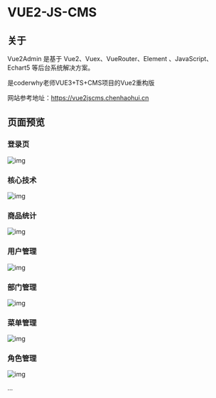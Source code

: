 # VUE2-JS-CMS



## 关于

Vue2Admin 是基于 Vue2、Vuex、VueRouter、Element 、JavaScript、Echart5 等后台系统解决方案。



是coderwhy老师VUE3+TS+CMS项目的Vue2重构版

网站参考地址：https://vue2jscms.chenhaohui.cn

## 页面预览

### 登录页

![img](https://cdn.nlark.com/yuque/0/2021/png/2500792/1633351889012-4bb5d5fd-7eb3-43f6-b580-1581991cc546.png)

### 核心技术



![img](https://cdn.nlark.com/yuque/0/2021/png/2500792/1633352256378-2307ce91-36e0-4f36-8d79-1b4430b84631.png)

### 商品统计

![img](https://cdn.nlark.com/yuque/0/2021/png/2500792/1633352290024-4e984193-2a2e-48fc-a070-f1d2d822f82e.png)

### 用户管理

![img](https://cdn.nlark.com/yuque/0/2021/png/2500792/1633352351180-5b3783e8-f737-4d3a-92ff-393871a8314d.png)

### 部门管理

![img](https://cdn.nlark.com/yuque/0/2021/png/2500792/1633352462957-991f1ca2-09ac-41cd-9886-cbd2eeedb377.png)

### 菜单管理

![img](https://cdn.nlark.com/yuque/0/2021/png/2500792/1633352506794-2db4d0c8-404d-4267-8d90-c5d5480f19fc.png)

### 角色管理

![img](https://cdn.nlark.com/yuque/0/2021/png/2500792/1633352544509-5efa89cc-054a-4ed3-b8d6-6e65c320d6af.png)



...

